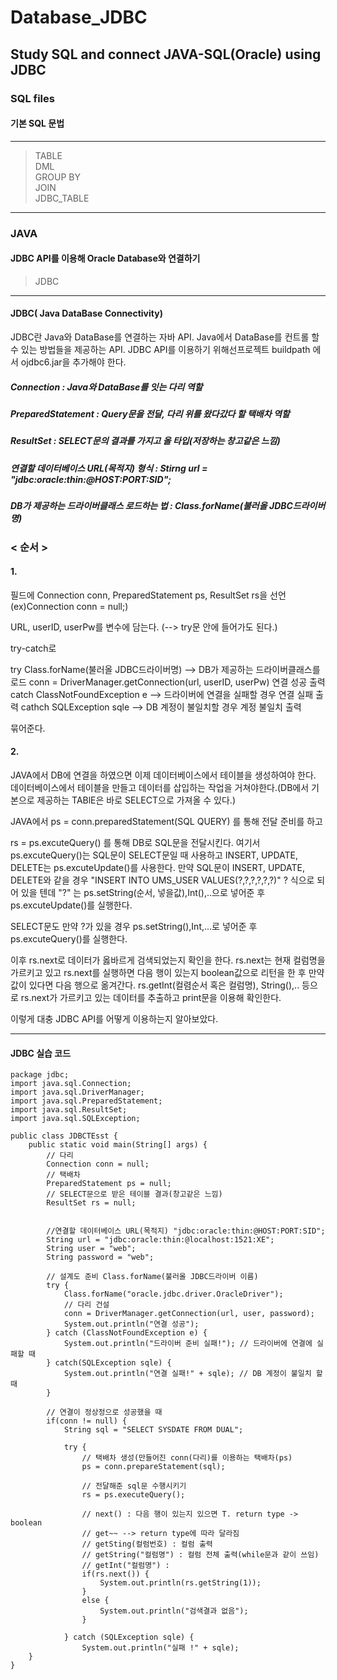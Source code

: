 # Database_JDBC
Study SQL and connect JAVA-SQL(Oracle) using JDBC
-------------------------------------------------
### SQL files
#### 기본 SQL 문법
---------------------------
> TABLE    
> DML    
> GROUP BY     
> JOIN    
> JDBC_TABLE    
-------------------------------------------
### JAVA
#### JDBC API를 이용해 Oracle Database와 연결하기
>JDBC    
----------------------------------
#### JDBC( Java DataBase Connectivity)

 JDBC란 Java와 DataBase를 연결하는 자바 API. Java에서 DataBase를 컨트롤 할 수 있는 방법들을 제공하는 API.
JDBC API를 이용하기 위해선프로젝트 buildpath 에서 ojdbc6.jar을 추가해야 한다.

 ##### Connection : Java와 DataBase를 잇는 다리 역할

 ##### PreparedStatement : Query문을 전달, 다리 위를 왔다갔다 할 택배차 역할

 ##### ResultSet :  SELECT문의 결과를 가지고 올 타입(저장하는 창고같은 느낌)

 ##### 연결할 데이터베이스 URL(목적지) 형식 : Stirng url = "jdbc:oracle:thin:@HOST:PORT:SID";
 
 ##### DB가 제공하는 드라이버클래스 로드하는 법 : Class.forName(불러올 JDBC드라이버명)

### < 순서 >

#### 1.
  필드에
 Connection conn, PreparedStatement ps, ResultSet rs을 선언 (ex)Connection conn = null;)
 
 URL, userID, userPw를 변수에 담는다. (--> try문 안에 들어가도 된다.)
 
 try-catch로
 
try
	Class.forName(불러올 JDBC드라이버명) --> DB가 제공하는 드라이버클래스를 로드
	conn = DriverManager.getConnection(url, userID, userPw)
	연결 성공 출력
catch
	ClassNotFoundException e --> 드라이버에 연결을 실패할 경우
	연결 실패 출력
cathch
	SQLException sqle --> DB 계정이 불일치할 경우 
	계정 불일치 출력 

묶어준다.

#### 2. 
 JAVA에서 DB에 연결을 하였으면 이제 데이터베이스에서 테이블을 생성하여야 한다.
데이터베이스에서 테이블을 만들고 데이터를 삽입하는 작업을 거쳐야한다.(DB에서 기본으로 제공하는 
TABlE은 바로 SELECT으로 가져올 수 있다.)

 JAVA에서
ps = conn.preparedStatement(SQL QUERY) 를 통해 전달 준비를 하고

rs = ps.excuteQuery() 를 통해 DB로 SQL문을 전달시킨다.
여기서 ps.excuteQuery()는 SQL문이 SELECT문일 때 사용하고 INSERT, UPDATE, DELETE는 ps.excuteUpdate()를 사용한다.
만약 SQL문이 INSERT, UPDATE, DELETE와 같을 경우 "INSERT INTO UMS_USER VALUES(?,?,?,?,?,?)" ? 식으로 되어 있을 텐데
"?" 는 ps.setString(순서, 넣을값),Int(),..으로 넣어준 후 ps.excuteUpdate()를 실행한다.

SELECT문도 만약 ?가 있을 경우 ps.setString(),Int,...로 넣어준 후 ps.excuteQuery()를 실행한다.

 이후 rs.next로 데이터가 옳바르게 검색되었는지 확인을 한다.
rs.next는 현재 컬럼명을 가르키고 있고 rs.next를 실행하면 다음 행이 있는지 boolean값으로 리턴을 한 후 만약 값이 있다면 다음 행으로 옮겨간다.
rs.getInt(컬렴순서 혹은 컬럼명), String(),.. 등으로 rs.next가 가르키고 있는 데이터를 추출하고 print문을 이용해 확인한다.

 이렇게 대충 JDBC API를 어떻게 이용하는지 알아보았다.
 
--------------------------------------------------------
#### JDBC 실습 코드 

	package jdbc;      
	import java.sql.Connection;     
	import java.sql.DriverManager;      
	import java.sql.PreparedStatement;   
	import java.sql.ResultSet;  
	import java.sql.SQLException;    

	public class JDBCTEsst {
		public static void main(String[] args) {
			// 다리
			Connection conn = null;
			// 택배차
			PreparedStatement ps = null;
			// SELECT문으로 받은 테이블 결과(창고같은 느낌)
			ResultSet rs = null;


			//연결할 데이터베이스 URL(목적지) "jdbc:oracle:thin:@HOST:PORT:SID";
			String url = "jdbc:oracle:thin:@localhost:1521:XE";
			String user = "web";
			String password = "web";

			// 설계도 준비 Class.forName(불러올 JDBC드라이버 이름)
			try {
				Class.forName("oracle.jdbc.driver.OracleDriver");
				// 다리 건설
				conn = DriverManager.getConnection(url, user, password);
				System.out.println("연결 성공");
			} catch (ClassNotFoundException e) {
				System.out.println("드라이버 준비 실패!"); // 드라이버에 연결에 실패할 때
			} catch(SQLException sqle) {
				System.out.println("연결 실패!" + sqle); // DB 계정이 불일치 할 때
			}

			// 연결이 정상정으로 성공했을 때
			if(conn != null) {
				String sql = "SELECT SYSDATE FROM DUAL";

				try {
					// 택배차 생성(만들어진 conn(다리)를 이용하는 택배차(ps)
					ps = conn.prepareStatement(sql);

					// 전달해준 sql문 수행시키기
					rs = ps.executeQuery();

					// next() : 다음 행이 있는지 있으면 T. return type -> boolean
					// get~~ --> return type에 따라 달라짐 
					// getSting(컬럼번호) : 컬럼 출력
					// getString("컬럼명") : 컬럼 전체 출력(while문과 같이 쓰임)
					// getInt("컬럼명") : 
					if(rs.next()) {
						System.out.println(rs.getString(1));
					} 
					else {
						System.out.println("검색결과 없음");
					}

				} catch (SQLException sqle) {
					System.out.println("실패 !" + sqle);
		}
	}


